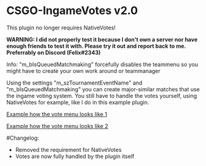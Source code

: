 # CSGO-IngameVotes v2.0

This plugin no longer requires NativeVotes!

**WARNING: I did not properly test it because I don't own a server nor have enough friends to test it with. Please try it out and report back to me. Preferrably on Discord (Felix#2343)**

Info: "m_bIsQueuedMatchmaking" forcefully disables the teammenu so you might have to create your own work around or teammanager

Using the settings "m_szTournamentEventName" and "m_bIsQueuedMatchmaking" you can create major-similar matches that use the ingame voting system. You still have to handle the votes yourself, using NativeVotes for example, like I do in this example plugin.

[Example how the vote menu looks like 1](https://cdn.discordapp.com/attachments/426980696809144321/427424569087885332/Unbenannt.PNG)

[Example how the vote menu looks like 2](https://cdn.discordapp.com/attachments/426980696809144321/427424570518142976/Unbenannt2.PNG)

#Changelog:

- Removed the requirement for NativeVotes
- Votes are now fully handled by the plugin itself